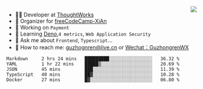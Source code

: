 <img align="right" src="https://github-readme-stats.vercel.app/api?username=guzhongren&show_icons=true&icon_color=805AD5&text_color=000&bg_color=ffffff&hide_title=true" />

- 👨‍💻  Developer at [ThoughtWorks](https://thoughtworks.com)
- 🏢 Organizer for [freeCodeCamp-XiAn](https://github.com/orgs/freeCodeCamp-XiAn)
- 🔭 Working on `Payment`
- 🌱 Learning [Deno](https://deno.land/),`4 metrics`,  `Web Application Security`
- 💬 Ask me about `Frontend`, `Typescript`...
- 🔎 How to reach me: [guzhognren@live.cn](guzhognren@live.cn) or [Wechat：GuzhongrenWX]()

<!--START_SECTION:waka-->
```text
Markdown     2 hrs 24 mins   █████████░░░░░░░░░░░░░░░░   36.32 % 
YAML         1 hr 22 mins    █████▒░░░░░░░░░░░░░░░░░░░   20.69 % 
JSON         45 mins         ███░░░░░░░░░░░░░░░░░░░░░░   11.39 % 
TypeScript   40 mins         ██▓░░░░░░░░░░░░░░░░░░░░░░   10.28 % 
Docker       27 mins         █▓░░░░░░░░░░░░░░░░░░░░░░░   06.80 % 
```
<!--END_SECTION:waka-->

